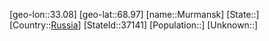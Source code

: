 ﻿---
location: [68.97,33.08]
type: City
tags:
- geo/City


SpocWebEntityId: 32633
isDeleted: false
confidential: public

---
[geo-lon::33.08]
[geo-lat::68.97]
[name::Murmansk]
[State::]
[Country::[Russia](geo/Continent/Europe/Russia.md)]
[StateId::37141]
[Population::]
[Unknown::]


